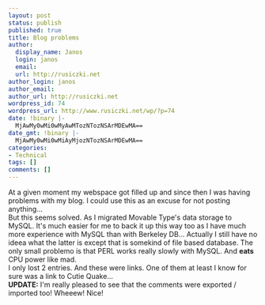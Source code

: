 ```yaml
---
layout: post
status: publish
published: true
title: Blog problems
author:
  display_name: Janos
  login: janos
  email: 
  url: http://rusiczki.net
author_login: janos
author_email: 
author_url: http://rusiczki.net
wordpress_id: 74
wordpress_url: http://www.rusiczki.net/wp/?p=74
date: !binary |-
  MjAwMy0wMi0wMyAwMTozNTozNSArMDEwMA==
date_gmt: !binary |-
  MjAwMy0wMi0wMiAyMjozNTozNSArMDEwMA==
categories:
- Technical
tags: []
comments: []
---
```

<p>At a given moment my webspace got filled up and since then I was having problems with my blog. I could use this as an excuse for not posting anything...<br />
But this seems solved. As I migrated Movable Type's data storage to MySQL. It's much easier for me to back it up this way too as I have much more experience with MySQL than with Berkeley DB... Actually I still have no ideea what the latter is except that is somekind of file based database. The only small problemo is that PERL works really slowly with MySQL. And <b>eats</b> CPU power like mad.<br />
I only lost 2 entries. And these were links. One of them at least I know for sure was a link to Cutie Quake...<br />
<b>UPDATE:</b> I'm really pleased to see that the comments were exported / imported too! Wheeew! Nice!</p>
